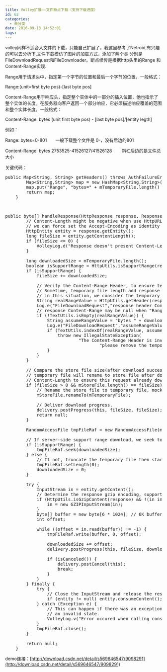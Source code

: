 ```yaml
---
title: Volley扩展——文件断点下载（支持下载进度）
id: 62
categories:
  - 未分类
date: 2016-09-13 14:52:01
tags:
---
```


volley同样不适合大文件的下载，只能自己扩展了，我这里参考了Netroid,有兴趣的可以去分析下,文件下载模仿了图片的加载方式，添加了两个类 分别是FileDownloadRequest和FileDownloader。断点续传是根据http头里的Range 和Content-Range实现.

Range用于请求头中，指定第一个字节的位置和最后一个字节的位置，一般格式：

Range:(unit=first byte pos)-[last byte pos]

Content-Range用于响应头，指定整个实体中的一部分的插入位置，他也指示了整个实体的长度。在服务器向客户返回一个部分响应，它必须描述响应覆盖的范围和整个实体长度。一般格式：

Content-Range: bytes (unit first byte pos) - [last byte pos]/[entity legth]

例如：

Range: bytes=0-801       一般下载整个文件是 0-，没有后边的801

Content-Range: bytes 2753525-41526127/41526128        斜杠后边的是文件总大小

关键代码：
<pre class="html">public Map&lt;String, String&gt; getHeaders() throws AuthFailureError {
		Map&lt;String,String&gt; map = new HashMap&lt;String,String&gt;();
		map.put("Range", "bytes=" + mTemporaryFile.length() + "-");
		return map;
	}</pre>
&nbsp;
<pre class="html">public byte[] handleResponse(HttpResponse response, ResponseDelivery delivery) throws IOException, ServerError {
		// Content-Length might be negative when use HttpURLConnection because it default header Accept-Encoding is gzip,
		// we can force set the Accept-Encoding as identity in prepare() method to slove this problem but also disable gzip response.
		HttpEntity entity = response.getEntity();
		long fileSize = entity.getContentLength();
		if (fileSize &lt;= 0) {
			VolleyLog.d("Response doesn't present Content-Length!");
		}

		long downloadedSize = mTemporaryFile.length();
		boolean isSupportRange = HttpUtils.isSupportRange(response);
		if (isSupportRange) {
			fileSize += downloadedSize;

			// Verify the Content-Range Header, to ensure temporary file is part of the whole file.
			// Sometime, temporary file length add response content-length might greater than actual file length,
			// in this situation, we consider the temporary file is invalid, then throw an exception.
			String realRangeValue = HttpUtils.getHeader(response, "Content-Range");
			Log.e("FileDownloadRequest","response header Content-Range:" + realRangeValue);
			// response Content-Range may be null when "Range=bytes=0-"
			if (!TextUtils.isEmpty(realRangeValue)) {
				String assumeRangeValue = "bytes " + downloadedSize + "-" + (fileSize - 1);
				Log.e("FileDownloadRequest","assumeRangeValue:" + assumeRangeValue);
				if (TextUtils.indexOf(realRangeValue, assumeRangeValue) == -1) {
					throw new IllegalStateException(
							"The Content-Range Header is invalid Assume[" + assumeRangeValue + "] vs Real[" + realRangeValue + "], " +
									"please remove the temporary file [" + mTemporaryFile + "].");
				}
			}
		}

		// Compare the store file size(after download successes have) to server-side Content-Length.
		// temporary file will rename to store file after download success, so we compare the
		// Content-Length to ensure this request already download or not.
		if (fileSize &gt; 0 &amp;&amp; mStoreFile.length() == fileSize) {
			// Rename the store file to temporary file, mock the download success. ^_^
			mStoreFile.renameTo(mTemporaryFile);

			// Deliver download progress.
			delivery.postProgress(this, fileSize, fileSize);
			return null;
		}

		RandomAccessFile tmpFileRaf = new RandomAccessFile(mTemporaryFile, "rw");

		// If server-side support range download, we seek to last point of the temporary file.
		if (isSupportRange) {
			tmpFileRaf.seek(downloadedSize);
		} else {
			// If not, truncate the temporary file then start download from beginning.
			tmpFileRaf.setLength(0);
			downloadedSize = 0;
		}

		try {
			InputStream in = entity.getContent();
			// Determine the response gzip encoding, support for HttpClientStack download.
			if (HttpUtils.isGzipContent(response) &amp;&amp; !(in instanceof GZIPInputStream)) {
				in = new GZIPInputStream(in);
			}
			byte[] buffer = new byte[6 * 1024]; // 6K buffer
			int offset;

			while ((offset = in.read(buffer)) != -1) {
				tmpFileRaf.write(buffer, 0, offset);

				downloadedSize += offset;
				delivery.postProgress(this, fileSize, downloadedSize);

				if (isCanceled()) {
					delivery.postCancel(this);
					break;
				}
			}
		} finally {
			try {
				// Close the InputStream and release the resources by "consuming the content".
				if (entity != null) entity.consumeContent();
			} catch (Exception e) {
				// This can happen if there was an exception above that left the entity in
				// an invalid state.
				VolleyLog.v("Error occured when calling consumingContent");
			}
			tmpFileRaf.close();
		}

		return null;
	}</pre>
demo连接：[http://download.csdn.net/detail/s569646547/9098291](http://download.csdn.net/detail/s569646547/9098291)